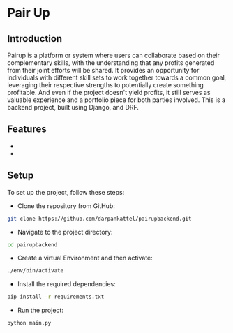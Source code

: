 
# Pair Up

## Introduction
Pairup is a platform or system where users can collaborate based on their complementary skills, with the understanding that any profits generated from their joint efforts will be shared. It provides an opportunity for individuals with different skill sets to work together towards a common goal, leveraging their respective strengths to potentially create something profitable. And even if the project doesn't yield profits, it still serves as valuable experience and a portfolio piece for both parties involved. This is a backend project, built using Django, and DRF.

## Features
- 
- 

## Setup
To set up the project, follow these steps:

+ Clone the repository from GitHub:
```bash
git clone https://github.com/darpankattel/pairupbackend.git
```
+ Navigate to the project directory:
```bash
cd pairupbackend
```
+ Create a virtual Environment and then activate:
```bash
./env/bin/activate
```
+ Install the required dependencies:
```bash
pip install -r requirements.txt
```
+ Run the project: 
```bash
python main.py
```